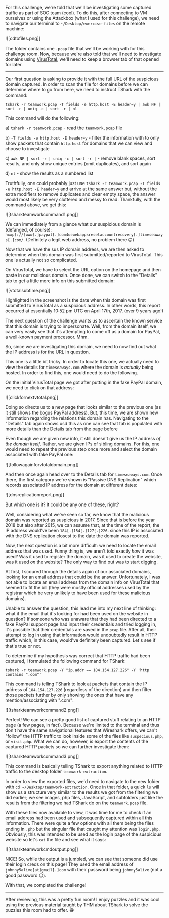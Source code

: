 
For this challenge, we're told that we'll be investigating some captured traffic as part of SOC team (cool). To do this, after connecting to VM ourselves or using the Attackbox (what I used for this challenge), we need to navigate our terminal to `~/Desktop/exercise-files` on the remote machine:

![[cdtofiles.png]]

The folder contains one `.pcap` file that we'll be working with for this challenge room. Now, because we're also told that we'll need to investigate domains using [VirusTotal](https://www.virustotal.com/gui/home/upload), we'll need to keep a browser tab of that opened for later.

---

Our first question is asking to provide it with the full URL of the suspicious domain captured. In order to scan the file for domains before we can determine where to go from here, we need to instruct TShark with the command:

`tshark -r teamwork.pcap -T fields -e http.host -E header=y | awk NF | sort -r | uniq -c | sort -r | nl`

This command will do the following:

a) `tshark -r teamwork.pcap` - read the `teamwork.pcap` file

b) `-T fields -e http.host -E header=y` - filter the information with to only show packets that contain `http.host` for domains that we can view and choose to investigate

c) `awk NF | sort -r | uniq -c | sort -r |` - remove blank spaces, sort results, and only show unique entries (omit duplicates), and sort again

d) `nl` - show the results as a numbered list

Truthfully, one could probably just use `tshark -r teamwork.pcap -T fields -e http.host -E header=y` and arrive at the same answer but, without the extra modifiers to remove duplicates and clear empty space, the answer would most likely be very cluttered and messy to read. Thankfully, with the command above, we get this:

![[tsharkteamworkcommand1.png]]

We can immediately from a glance what our suspicious domain is (defanged, of course): `hxxp[://]www[.]paypal[.]com4uswebappsresetaccountrecovery[.]timeseaways[.]com/`. (Definitely a legit web address, no problem there 🙃)

Now that we have the sus IP domain address, we are then asked to determine when this domain was first submitted/reported to VirusTotal. This one is actually not so complicated.

On VirusTotal, we have to select the URL option on the homepage and then paste in our malicious domain. Once done, we can switch to the "Details" tab to get a little more info on this submitted domain:

![[vtotalsubtime.png]]

Highlighted in the screenshot is the date when this domain was first submitted to VirusTotal as a suspicious address. In other words, this report occurred at essentially 10:52 pm UTC on April 17th, 2017. (over 9 years ago!)

The next question of the challenge wants us to ascertain the known service that this domain is trying to impersonate. Well, from the domain itself, we can very easily see that it's attempting to come off as a domain for PayPal, a well-known payment processor. Mhm.

So, since we are investigating this domain, we need to now find out what the IP address is for the URL in question.

This one is a little bit tricky. In order to locate this one, we actually need to view the details for `timeseaways.com` where the domain is *actually* being hosted. In order to find this, one would need to do the following.

On the initial VirusTotal page we got after putting in the fake PayPal domain, we need to click on that address:

![[clickfornextvtotal.png]]

Doing so directs us to a new page that looks similar to the previous one (as it still shows the bogus PayPal address). But, this time, we are shown new information regarding the relations this domain has. Navigating to the "Details" tab again shows usd this as one can see that tab is populated with more details than the Details tab from the page before 

Even though we are given new info, it still doesn't give us the IP address *of the domain itself*. Rather, we are given IPs of sibling domains. For this, one would need to repeat the previous step once more and select the domain associated with fake PayPal one:

![[followagainforvtotaldomain.png]]

And then once again head over to the Details tab for `timeseaways.com`. Once there, the first category we're shown is "Passive DNS Replication" which records associated IP address for the domain at different dates:

![[dnsreplicationreport.png]]

But which one is it? It could be any one of these, right?

Well, considering what we've seen so far, we know that the malicious domain was reported as suspicious in 2017. Since that is before the year 2018 but also after 2015, we can assume that, at the time of the report, the IP address would've been `184[.]154[.]127[.]226`. since this IP is associated with the DNS replication closest to the date the domain was reported.

Now, the next question is a bit more difficult: we need to locate the email address that was used. Funny thing is, we aren't told exactly *how* it was used? Was it used to register the domain, was it used to create the website, was it used *on* the website? The only way to find out was to start digging.

At first, I scoured through the details again of our associated domains, looking for an email address that could be the answer. Unfortunately, I was not able to locate an email address from the domain info on VirusTotal that seemed to fit the bill (they were mostly official addresses used by the registrar which be very unlikely to have been used for these malicious domains).

Unable to answer the question, this lead me into my next line of thinking: what if the email that it's looking for had been used on the website in question? If someone who was unaware that they had been directed to a fake PayPal support page had input their credentials and tried logging in, it's possible that their credentials are saved in the `pcap` file. After all, their attempt to log in using that information would undoubtedly result in HTTP traffic which, in this case, would've definitely been captured. Let's see if that's true or not.

To determine if my hypothesis was correct that HTTP traffic had been captured, I formulated the following command for TShark:

`tshark -r teamwork.pcap -Y "ip.addr == 184.154.127.226" -Y 'http contains ".com"'`

This command is telling TShark to look at packets that contain the IP address of `184.154.127.226` (regardless of the direction) and then filter those packets further by only showing the ones that have any mention/associating with ".com":

![[tsharkteamworkcommand2.png]]

Perfect! We can see a pretty good list of captured stuff relating to an HTTP page (a few pages, in fact). Because we're limited to the terminal and thus don't have the same navigational features that Wireshark offers, we can't "follow" the HTTP traffic to look inside some of the files like `suspecious.php`, or `visit.php`. What we can do, however, is export the contents of the captured HTTP packets so we can further investigate them:

![[tsharkteamworkcommand3.png]]

This command is basically telling TShark to export anything related to HTTP traffic to the desktop folder `teamwork-extraction`. 

In order to view the exported files, we'd need to navigate to the new folder with `cd ~/Desktop/teamwork-extraction`. Once in that folder, a quick `ls` will show us a structure very similar to the results we got from the filtering we did earlier; we see images, php files, JavaScript, and subfolders just like the results from the filtering we had TShark do on the `teamwork.pcap` file.

With these files now available to view, it was time for me to check if an email address had been used and subsequently captured within all this information. There were quite a few options with all them being the files ending in `.php` but the singular file that caught my attention was `login.php`. Obviously, this was intended to be used as the login page of the suspicious website so let's `cat` the file and see what it says:

![[tsharkteamworkcmdoutput.png]]

NICE! So, while the output is a jumbled, we can see that someone did use their login creds on this page! They used the email address of `johnny5alive[at]gmail[.]com` with their password being `johnny5alive` (not a good password 😑).

With that, we completed the challenge!

---

After reviewing, this was a pretty fun room! I enjoy puzzles and it was cool using the previous material taught by THM about TShark to solve the puzzles this room had to offer. 😁

